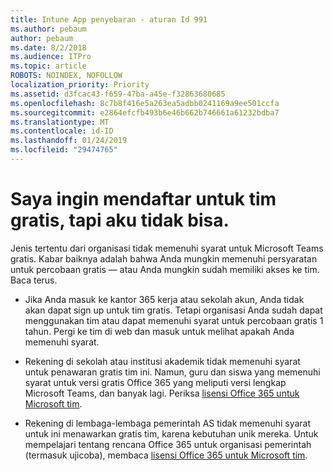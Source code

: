 ```yaml
---
title: Intune App penyebaran - aturan Id 991
ms.author: pebaum
author: pebaum
ms.date: 8/2/2018
ms.audience: ITPro
ms.topic: article
ROBOTS: NOINDEX, NOFOLLOW
localization_priority: Priority
ms.assetid: d3fcac43-f659-47ba-a45e-f32863680685
ms.openlocfilehash: 8c7b8f416e5a263ea5adbb0241169a9ee501ccfa
ms.sourcegitcommit: e2864efcfb493b6e46b662b746661a61232bdba7
ms.translationtype: MT
ms.contentlocale: id-ID
ms.lasthandoff: 01/24/2019
ms.locfileid: "29474765"
---
```

# <a name="id-like-to-sign-up-for-teams-free-but-i-cant"></a>Saya ingin mendaftar untuk tim gratis, tapi aku tidak bisa.

Jenis tertentu dari organisasi tidak memenuhi syarat untuk Microsoft Teams gratis. Kabar baiknya adalah bahwa Anda mungkin memenuhi persyaratan untuk percobaan gratis — atau Anda mungkin sudah memiliki akses ke tim. Baca terus.
  
- Jika Anda masuk ke kantor 365 kerja atau sekolah akun, Anda tidak akan dapat sign up untuk tim gratis. Tetapi organisasi Anda sudah dapat menggunakan tim atau dapat memenuhi syarat untuk percobaan gratis 1 tahun. Pergi ke tim di web dan masuk untuk melihat apakah Anda memenuhi syarat.
    
- Rekening di sekolah atau institusi akademik tidak memenuhi syarat untuk penawaran gratis tim ini. Namun, guru dan siswa yang memenuhi syarat untuk versi gratis Office 365 yang meliputi versi lengkap Microsoft Teams, dan banyak lagi. Periksa [lisensi Office 365 untuk Microsoft tim](https://docs.microsoft.com/microsoftteams/office-365-licensing).
    
- Rekening di lembaga-lembaga pemerintah AS tidak memenuhi syarat untuk ini menawarkan gratis tim, karena kebutuhan unik mereka. Untuk mempelajari tentang rencana Office 365 untuk organisasi pemerintah (termasuk ujicoba), membaca [lisensi Office 365 untuk Microsoft tim](https://docs.microsoft.com/microsoftteams/office-365-licensing).
    

